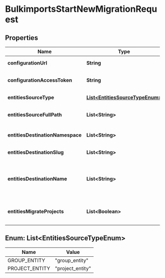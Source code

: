 

# BulkimportsStartNewMigrationRequest


## Properties

| Name | Type | Description | Notes |
|------------ | ------------- | ------------- | -------------|
|**configurationUrl** | **String** | Source GitLab instance URL |  |
|**configurationAccessToken** | **String** | Access token to the source GitLab instance |  |
|**entitiesSourceType** | [**List&lt;EntitiesSourceTypeEnum&gt;**](#List&lt;EntitiesSourceTypeEnum&gt;) | Source entity type |  |
|**entitiesSourceFullPath** | **List&lt;String&gt;** | Relative path of the source entity to import |  |
|**entitiesDestinationNamespace** | **List&lt;String&gt;** | Destination namespace for the entity |  |
|**entitiesDestinationSlug** | **List&lt;String&gt;** | Destination slug for the entity |  [optional] |
|**entitiesDestinationName** | **List&lt;String&gt;** | Deprecated: Use :destination_slug instead. Destination slug for the entity |  [optional] |
|**entitiesMigrateProjects** | **List&lt;Boolean&gt;** | Indicates group migration should include nested projects |  [optional] |



## Enum: List&lt;EntitiesSourceTypeEnum&gt;

| Name | Value |
|---- | -----|
| GROUP_ENTITY | &quot;group_entity&quot; |
| PROJECT_ENTITY | &quot;project_entity&quot; |



